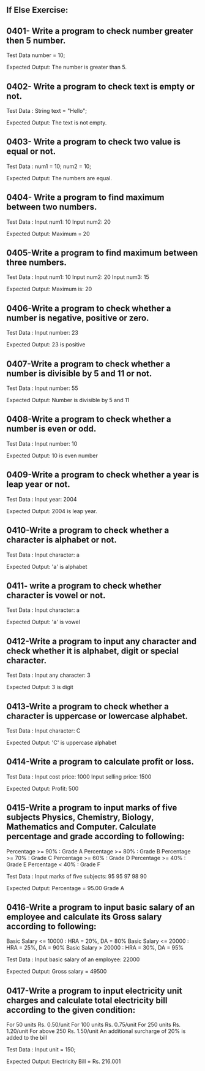 ## If Else Exercise:

## 0401- Write a program to check number greater then 5 number.
Test Data
number = 10;

Expected Output:
The number is greater than 5.


## 0402- Write a program to check text is empty or not.
Test Data :
String text = "Hello";

Expected Output:
The text is not empty.


## 0403- Write a program to check two value is equal or not.
Test Data :
num1 = 10;
num2 = 10;

Expected Output:
The numbers are equal.


## 0404- Write a program to find maximum between two numbers.
Test Data :
Input num1: 10
Input num2: 20

Expected Output:
Maximum = 20


## 0405-Write a program to find maximum between three numbers.
Test Data :
Input num1: 10
Input num2: 20
Input num3: 15

Expected Output:
Maximum is: 20

## 0406-Write a program to check whether a number is negative, positive or zero.
Test Data :
Input number: 23

Expected Output:
23 is positive

## 0407-Write a program to check whether a number is divisible by 5 and 11 or not.
Test Data :
Input number: 55

Expected Output:
Number is divisible by 5 and 11

## 0408-Write a program to check whether a number is even or odd.
Test Data :
Input number: 10

Expected Output:
10 is even number

## 0409-Write a program to check whether a year is leap year or not.
Test Data :
Input year: 2004

Expected Output:
2004 is leap year.


## 0410-Write a program to check whether a character is alphabet or not.
Test Data :
Input character: a

Expected Output:
'a' is alphabet

## 0411- write a program to check whether character is vowel or not.
Test Data :
Input character: a

Expected Output:
'a' is vowel

## 0412-Write a program to input any character and check whether it is alphabet, digit or special character.
Test Data :
Input any character: 3

Expected Output:
3 is digit

## 0413-Write a program to check whether a character is uppercase or lowercase alphabet.
Test Data :
Input character: C

Expected Output:
'C' is uppercase alphabet


## 0414-Write a program to calculate profit or loss.
Test Data :
Input cost price: 1000
Input selling price: 1500

Expected Output:
Profit: 500

## 0415-Write a program to input marks of five subjects Physics, Chemistry, Biology, Mathematics and Computer. Calculate percentage and grade according to following:
Percentage >= 90% : Grade A
Percentage >= 80% : Grade B
Percentage >= 70% : Grade C
Percentage >= 60% : Grade D
Percentage >= 40% : Grade E
Percentage < 40% : Grade F

Test Data :
Input marks of five subjects: 95
95
97
98
90

Expected Output:
Percentage = 95.00 
Grade A

## 0416-Write a program to input basic salary of an employee and calculate its Gross salary according to following:
Basic Salary <= 10000 : HRA = 20%, DA = 80%
Basic Salary <= 20000 : HRA = 25%, DA = 90%
Basic Salary > 20000 : HRA = 30%, DA = 95%

Test Data :
Input basic salary of an employee: 22000

Expected Output:
Gross salary = 49500

## 0417-Write a program to input electricity unit charges and calculate total electricity bill according to the given condition:
For 50 units Rs. 0.50/unit
For 100 units Rs. 0.75/unit
For 250 units Rs. 1.20/unit
For above 250 Rs. 1.50/unit
An additional surcharge of 20% is added to the bill

Test Data :
Input unit = 150;

Expected Output:
Electricity Bill = Rs. 216.001